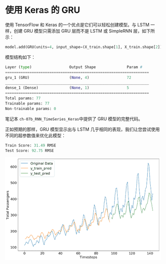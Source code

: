 # 使用 Keras 的 GRU

使用 TensorFlow 和 Keras 的一个优点是它们可以轻松创建模型。与 LSTM 一样，创建 GRU 模型只需添加 GRU 层而不是 LSTM 或 SimpleRNN 层，如下所示：

```py
model.add(GRU(units=4, input_shape=(X_train.shape[1], X_train.shape[2])))
```

模型结构如下：

```py
Layer (type)                 Output Shape              Param #   
=================================================================
gru_1 (GRU)                  (None, 4)                 72        
_________________________________________________________________
dense_1 (Dense)              (None, 1)                 5         
=================================================================
Total params: 77
Trainable params: 77
Non-trainable params: 0
```

笔记本 `ch-07b_RNN_TimeSeries_Keras`中提供了 GRU 模型的完整代码。

正如预期的那样，GRU 模型显示出与 LSTM 几乎相同的表现，我们让您尝试使用不同的超参数值来优化此模型：

```py
Train Score: 31.49 RMSE
Test Score: 92.75 RMSE
```

![](img/f5e8871e-1511-408f-ab58-0b3e3b79644d.png)